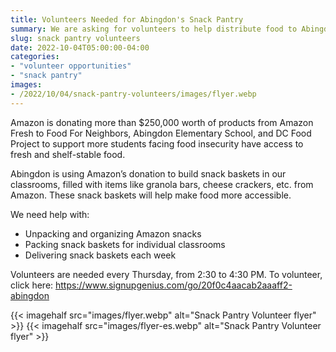 ```yaml
--- 
title: Volunteers Needed for Abingdon's Snack Pantry
summary: We are asking for volunteers to help distribute food to Abingdon's classrooms.
slug: snack pantry volunteers
date: 2022-10-04T05:00:00-04:00
categories:
- "volunteer opportunities"
- "snack pantry"
images: 
- /2022/10/04/snack-pantry-volunteers/images/flyer.webp
---
```


Amazon is donating more than $250,000 worth of products from Amazon Fresh to Food For Neighbors, Abingdon Elementary School, and DC Food Project to support more students facing food insecurity have access to fresh and shelf-stable food.

Abingdon is using Amazon’s donation to build snack baskets in our classrooms, filled with items like granola bars, cheese crackers, etc. from Amazon. These snack baskets will help make food more accessible.

We need help with:

- Unpacking and organizing Amazon snacks
- Packing snack baskets for individual classrooms
- Delivering snack baskets each week

Volunteers are needed every Thursday, from 2:30 to 4:30 PM. To volunteer, click here: https://www.signupgenius.com/go/20f0c4aacab2aaaff2-abingdon

{{< imagehalf src="images/flyer.webp" alt="Snack Pantry Volunteer flyer" >}}
{{< imagehalf src="images/flyer-es.webp" alt="Snack Pantry Volunteer flyer" >}}